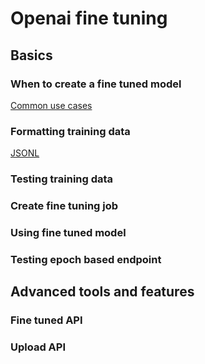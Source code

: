 # Openai fine tuning

## Basics

### When to create a fine tuned model

[Common use cases](https://platform.openai.com/docs/guides/rft-use-cases)

### Formatting training data

[JSONL](https://platform.openai.com/docs/guides/direct-preference-optimization#data-format)

### Testing training data

### Create fine tuning job

### Using fine tuned model

### Testing epoch based endpoint

## Advanced tools and features

### Fine tuned API

### Upload API



